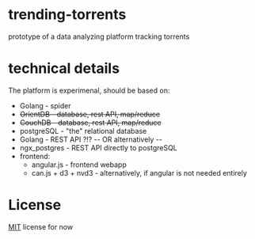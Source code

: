 # trending-torrents
prototype of a data analyzing platform tracking torrents

# technical details
The platform is experimenal, should be based on:  

  * Golang - spider
  * ~~OrientDB - database, rest API, map/reduce~~
  * ~~CouchDB - database, rest API, map/reduce~~
  * postgreSQL - "the" relational database
  * Golang - REST API ?!?
    -- OR alternatively --
  * ngx_postgres - REST API directly to postgreSQL
  * frontend:
    * angular.js - frontend webapp
    * can.js + d3 + nvd3 - alternatively, if angular is not needed entirely 

# License
[MIT](LICENSE) license for now